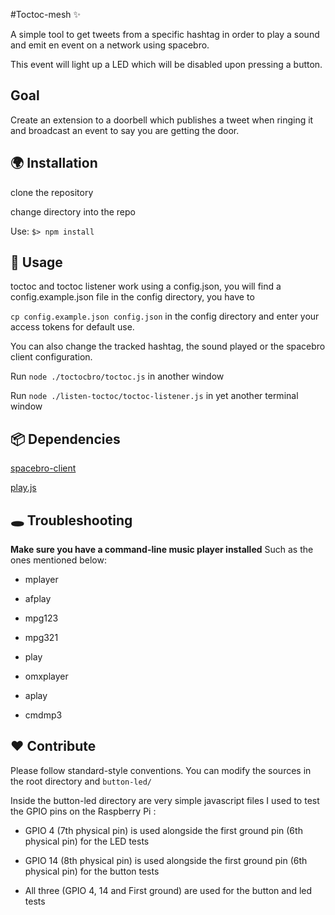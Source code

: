 #Toctoc-mesh ✨

A simple tool to get tweets from a specific hashtag in order to play a sound and emit en event on a network using spacebro.

This event will light up a LED which will be disabled upon pressing a button.

## Goal

Create an extension to a doorbell which publishes a tweet when ringing it and broadcast an event to say you are getting the door.

## 🌍 Installation

clone the repository

change directory into the repo

Use:
`$> npm install`

## 👋  Usage

toctoc and toctoc listener work using a config.json, you will find a config.example.json file in the config directory,
you have to

`cp config.example.json config.json` in the config directory and enter your access tokens for default use.

You can also change the tracked hashtag, the sound played or the spacebro client configuration.

Run `node ./toctocbro/toctoc.js` in another window

Run `node ./listen-toctoc/toctoc-listener.js` in yet another terminal window

## 📦 Dependencies

[spacebro-client](https://github.com/spacebro/spacebro-client)

[play.js](https://github.com/Marak/play.js)

## 🕳 Troubleshooting

**Make sure you have a command-line music player installed** Such as the ones mentioned below:
  * mplayer

  * afplay

  * mpg123

  * mpg321

  * play

  * omxplayer

  * aplay

  * cmdmp3

## ❤️ Contribute

Please follow standard-style conventions. You can modify the sources in the root directory and `button-led/`

Inside the button-led directory are very simple javascript files I used to test the GPIO pins on the Raspberry Pi :

   * GPIO 4 (7th physical pin) is used alongside the first ground pin (6th physical pin) for the LED tests

   * GPIO 14 (8th physical pin) is used alongside the first ground pin (6th physical pin) for the button tests

   * All three (GPIO 4, 14 and First ground) are used for the button and led tests
